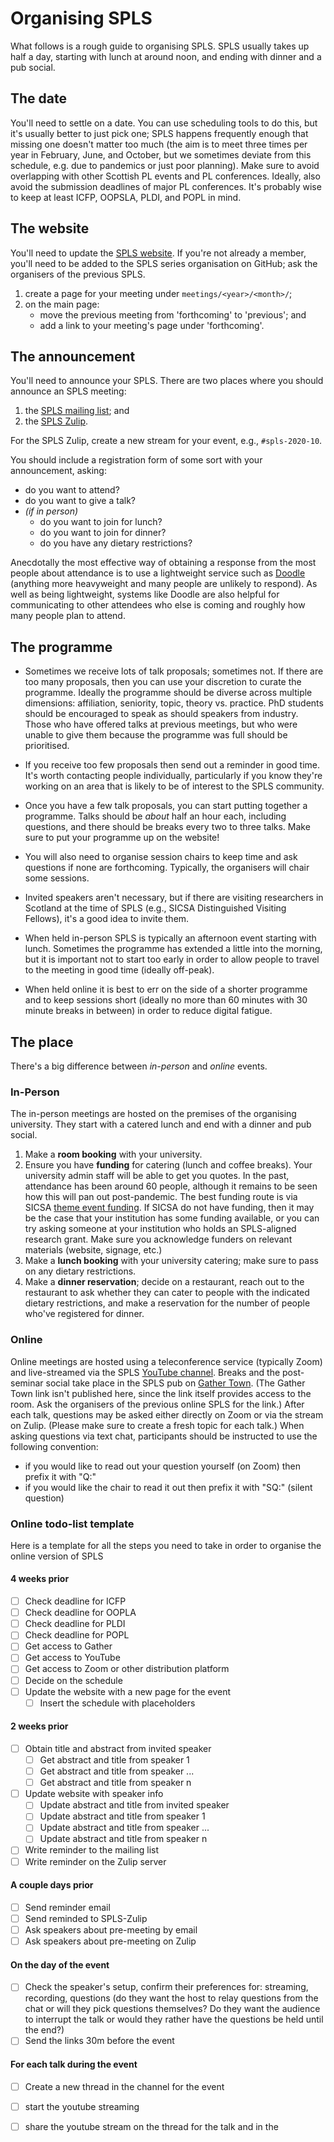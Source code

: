 # Organising SPLS

What follows is a rough guide to organising SPLS. SPLS usually takes up half a day, starting with lunch at around noon, and ending with dinner and a pub social.

## The date
You'll need to settle on a date. You can use scheduling tools to do this, but it's usually better to just pick one; SPLS happens frequently enough that missing one doesn't matter too much (the aim is to meet three times per year in February, June, and October, but we sometimes deviate from this schedule, e.g. due to pandemics or just poor planning). Make sure to avoid overlapping with other Scottish PL events and PL conferences. Ideally, also avoid the submission deadlines of major PL conferences. It's probably wise to keep at least ICFP, OOPSLA, PLDI, and POPL in mind.

## The website
You'll need to update the [SPLS website][spls-website]. If you're not already a member, you'll need to be added to the SPLS series organisation on GitHub; ask the organisers of the previous SPLS.

1. create a page for your meeting under `meetings/<year>/<month>/`;
2. on the main page:
   - move the previous meeting from 'forthcoming' to 'previous'; and
   - add a link to your meeting's page under 'forthcoming'.

## The announcement
You'll need to announce your SPLS. There are two places where you should announce an SPLS meeting:

1. the [SPLS mailing list][spls-mailing-list]; and
2. the [SPLS Zulip][spls-zulip].

For the SPLS Zulip, create a new stream for your event, e.g., `#spls-2020-10`.

You should include a registration form of some sort with your announcement, asking:

- do you want to attend?
- do you want to give a talk?
- *(if in person)*
  + do you want to join for lunch?
  + do you want to join for dinner?
  + do you have any dietary restrictions?

Anecdotally the most effective way of obtaining a response from the most people about attendance is to use a lightweight service such as [Doodle][doodle] (anything more heavyweight and many people are unlikely to respond). As well as being lightweight, systems like Doodle are also helpful for communicating to other attendees who else is coming and roughly how many people plan to attend.

## The programme

- Sometimes we receive lots of talk proposals; sometimes not. If there are too many proposals, then you can use your discretion to curate the programme. Ideally the programme should be diverse across multiple dimensions: affiliation, seniority, topic, theory vs. practice. PhD students should be encouraged to speak as should speakers from industry. Those who have offered talks at previous meetings, but who were unable to give them because the programme was full should be prioritised.

- If you receive too few proposals then send out a reminder in good time. It's worth contacting people individually, particularly if you know they're working on an area that is likely to be of interest to the SPLS community.

- Once you have a few talk proposals, you can start putting together a programme. Talks should be *about* half an hour each, including questions, and there should be breaks every two to three talks. Make sure to put your programme up on the website!

- You will also need to organise session chairs to keep time and ask questions if none are forthcoming. Typically, the organisers will chair some sessions.

- Invited speakers aren't necessary, but if there are visiting researchers in Scotland at the time of SPLS (e.g., SICSA Distinguished Visiting Fellows), it's a good idea to invite them.

- When held in-person SPLS is typically an afternoon event starting with lunch. Sometimes the programme has extended a little into the morning, but it is important not to start too early in order to allow people to travel to the meeting in good time (ideally off-peak).

- When held online it is best to err on the side of a shorter programme and to keep sessions short (ideally no more than 60 minutes with 30 minute breaks in between) in order to reduce digital fatigue.

## The place
There's a big difference between *in-person* and *online* events.

### In-Person
The in-person meetings are hosted on the premises of the organising university. They start with a catered lunch and end with a dinner and pub social.

1. Make a **room booking** with your university.
2. Ensure you have **funding** for catering (lunch and coffee breaks). Your university admin staff will be able to get you quotes. In the past, attendance has been around 60 people, although it remains to be seen how this will pan out post-pandemic. The best funding route is via SICSA [theme event funding][sicsa-theme]. If SICSA do not have funding, then it may be the case that your institution has some funding available, or you can try asking someone at your institution who holds an SPLS-aligned research grant. Make sure you acknowledge funders on relevant materials (website, signage, etc.)
3. Make a **lunch booking** with your university catering; make sure to pass on any dietary restrictions.
4. Make a **dinner reservation**; decide on a restaurant, reach out to the restaurant to ask whether they can cater to people with the indicated dietary restrictions, and make a reservation for the number of people who've registered for dinner.

### Online
Online meetings are hosted using a teleconference service (typically Zoom) and live-streamed via the SPLS [YouTube channel][spls-youtube]. Breaks and the post-seminar social take place in the SPLS pub on [Gather Town][spls-gather-town]. (The Gather Town link isn't published here, since the link itself provides access to the room. Ask the organisers of the previous online SPLS for the link.) After each talk, questions may be asked either directly on Zoom or via the stream on Zulip. (Please make sure to create a fresh topic for each talk.) When asking questions via text chat, participants should be instructed to use the following convention:
* if you would like to read out your question yourself (on Zoom) then prefix it with "Q:"
* if you would like the chair to read it out then prefix it with "SQ:" (silent question)

### Online todo-list template

Here is a template for all the steps you need to take in order to organise the online version of SPLS

#### 4 weeks prior

- [ ] Check deadline for ICFP
- [ ] Check deadline for OOPLA
- [ ] Check deadline for PLDI
- [ ] Check deadline for POPL
- [ ] Get access to Gather
- [ ] Get access to YouTube
- [ ] Get access to Zoom or other distribution platform
- [ ] Decide on the schedule
- [ ] Update the website with a new page for the event
   - [ ] Insert the schedule with placeholders

#### 2 weeks prior

- [ ] Obtain title and abstract from invited speaker
   - [ ] Get abstract and title from speaker 1
   - [ ] Get abstract and title from speaker ...
   - [ ] Get abstract and title from speaker n
- [ ] Update website with speaker info
   - [ ] Update abstract and title from invited speaker
   - [ ] Update abstract and title from speaker 1
   - [ ] Update abstract and title from speaker ...
   - [ ] Update abstract and title from speaker n
- [ ] Write reminder to the mailing list
- [ ] Write reminder on the Zulip server

#### A couple days prior
- [ ] Send reminder email
- [ ] Send reminded to SPLS-Zulip
- [ ] Ask speakers about pre-meeting by email
- [ ] Ask speakers about pre-meeting on Zulip

#### On the day of the event

- [ ] Check the speaker's setup, confirm their preferences for: streaming, recording, questions (do they
      want the host to relay questions from the chat or will they pick questions themselves? Do they want
      the audience to interrupt the talk or would they rather have the questions be held until the end?)
- [ ] Send the links 30m before the event

#### For each talk during the event

- [ ] Create a new thread in the channel for the event
- [ ] start the youtube streaming 
- [ ] share the youtube stream on the thread for the talk and in the 


[sicsa-theme]: https://www.sicsa.ac.uk/research/theory-modelling-computation/
[spls-zulip]: https://spls.zulipchat.com/
[spls-mailing-list]: mailto:spls@lists.cent.gla.ac.uk
[spls-website]: https://spls-series.github.io/
[spls-youtube]: https://www.youtube.com/channel/UCBcLg-U3OjT49mC3xV7gGWA
[spls-gather-town]: https://gather.town
[doodle]: http://doodle.com/

